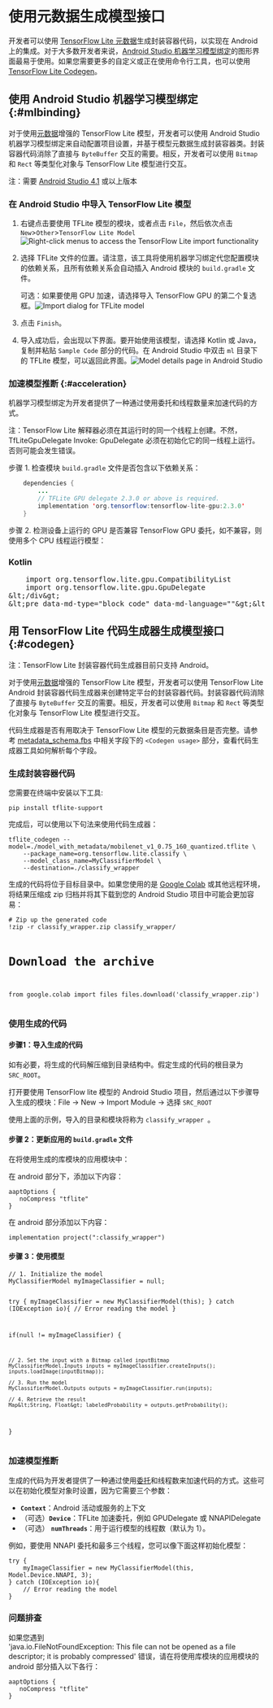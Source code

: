 # 使用元数据生成模型接口

开发者可以使用 [TensorFlow Lite 元数据](../convert/metadata)生成封装容器代码，以实现在 Android 上的集成。对于大多数开发者来说，[Android Studio 机器学习模型绑定](#mlbinding)的图形界面最易于使用。如果您需要更多的自定义或正在使用命令行工具，也可以使用 [TensorFlow Lite Codegen](#codegen)。

## 使用 Android Studio 机器学习模型绑定 {:#mlbinding}

对于使用[元数据](../convert/metadata.md)增强的 TensorFlow Lite 模型，开发者可以使用 Android Studio 机器学习模型绑定来自动配置项目设置，并基于模型元数据生成封装容器类。封装容器代码消除了直接与 `ByteBuffer` 交互的需要。相反，开发者可以使用 `Bitmap` 和 `Rect` 等类型化对象与 TensorFlow Lite 模型进行交互。

注：需要 [Android Studio 4.1](https://developer.android.com/studio) 或以上版本

### 在 Android Studio 中导入 TensorFlow Lite 模型

1. 右键点击要使用 TFLite 模型的模块，或者点击 `File`，然后依次点击 `New`&gt;`Other`&gt;`TensorFlow Lite Model` ![Right-click menus to access the TensorFlow Lite import functionality](../images/android/right_click_menu.png)

2. 选择 TFLite 文件的位置。请注意，该工具将使用机器学习绑定代您配置模块的依赖关系，且所有依赖关系会自动插入 Android 模块的 `build.gradle` 文件。

    可选：如果要使用 GPU 加速，请选择导入 TensorFlow GPU 的第二个复选框。![Import dialog for TFLite model](../images/android/import_dialog.png)

3. 点击 `Finish`。

4. 导入成功后，会出现以下界面。要开始使用该模型，请选择 Kotlin 或 Java，复制并粘贴 `Sample Code` 部分的代码。在 Android Studio 中双击 `ml` 目录下的 TFLite 模型，可以返回此界面。![Model details page in Android Studio](../images/android/model_details.png)

### 加速模型推断 {:#acceleration}

机器学习模型绑定为开发者提供了一种通过使用委托和线程数量来加速代码的方式。

注：TensorFlow Lite 解释器必须在其运行时的同一个线程上创建。不然，TfLiteGpuDelegate Invoke: GpuDelegate 必须在初始化它的同一线程上运行。否则可能会发生错误。

步骤 1. 检查模块 `build.gradle` 文件是否包含以下依赖关系：

```java
    dependencies {
        ...
        // TFLite GPU delegate 2.3.0 or above is required.
        implementation 'org.tensorflow:tensorflow-lite-gpu:2.3.0'
    }
```

步骤 2. 检测设备上运行的 GPU 是否兼容 TensorFlow GPU 委托，如不兼容，则使用多个 CPU 线程运行模型：

<div>
    <devsite-selector>
    <section>
      <h3>Kotlin</h3>
      <p></p>
<pre class="prettyprint lang-kotlin">    import org.tensorflow.lite.gpu.CompatibilityList
    import org.tensorflow.lite.gpu.GpuDelegate
&amp;lt;/div&amp;gt;
&amp;lt;pre data-md-type="block_code" data-md-language=""&amp;gt;&amp;lt;code&amp;gt;GL_CODE_13&amp;lt;/code&amp;gt;</pre>
<div data-md-type="block_html"></div>
</section></devsite-selector>
</div>
<h2 data-md-type="header" data-md-header-level="2">用 TensorFlow Lite 代码生成器生成模型接口 {:#codegen}</h2>
<p data-md-type="paragraph">注：TensorFlow Lite 封装容器代码生成器目前只支持 Android。</p>
<p data-md-type="paragraph">对于使用<a href="../convert/metadata.md" data-md-type="link">元数据</a>增强的 TensorFlow Lite 模型，开发者可以使用 TensorFlow Lite Android 封装容器代码生成器来创建特定平台的封装容器代码。封装容器代码消除了直接与 <code data-md-type="codespan">ByteBuffer</code> 交互的需要。相反，开发者可以使用 <code data-md-type="codespan">Bitmap</code> 和 <code data-md-type="codespan">Rect</code> 等类型化对象与 TensorFlow Lite 模型进行交互。</p>
<p data-md-type="paragraph">代码生成器是否有用取决于 TensorFlow Lite 模型的元数据条目是否完整。请参考 <a href="https://github.com/tensorflow/tflite-support/blob/master/tensorflow_lite_support/metadata/metadata_schema.fbs" data-md-type="link">metadata_schema.fbs</a> 中相关字段下的 <code data-md-type="codespan">&lt;Codegen usage&gt;</code> 部分，查看代码生成器工具如何解析每个字段。</p>
<h3 data-md-type="header" data-md-header-level="3">生成封装容器代码</h3>
<p data-md-type="paragraph">您需要在终端中安装以下工具:</p>
<pre data-md-type="block_code" data-md-language="sh"><code class="language-sh">pip install tflite-support
</code></pre>
<p data-md-type="paragraph">完成后，可以使用以下句法来使用代码生成器：</p>
<pre data-md-type="block_code" data-md-language="sh"><code class="language-sh">tflite_codegen --model=./model_with_metadata/mobilenet_v1_0.75_160_quantized.tflite \
    --package_name=org.tensorflow.lite.classify \
    --model_class_name=MyClassifierModel \
    --destination=./classify_wrapper
</code></pre>
<p data-md-type="paragraph">生成的代码将位于目标目录中。如果您使用的是 <a href="https://colab.research.google.com/" data-md-type="link">Google Colab</a> 或其他远程环境，将结果压缩成 zip 归档并将其下载到您的 Android Studio 项目中可能会更加容易：</p>
<pre data-md-type="block_code" data-md-language="python"><code class="language-python"># Zip up the generated code
!zip -r classify_wrapper.zip classify_wrapper/

# Download the archive
from google.colab import files
files.download('classify_wrapper.zip')
</code></pre>
<h3 data-md-type="header" data-md-header-level="3">使用生成的代码</h3>
<h4 data-md-type="header" data-md-header-level="4">步骤1：导入生成的代码</h4>
<p data-md-type="paragraph">如有必要，将生成的代码解压缩到目录结构中。假定生成的代码的根目录为 <code data-md-type="codespan">SRC_ROOT</code>。</p>
<p data-md-type="paragraph">打开要使用 TensorFlow lite 模型的 Android Studio 项目，然后通过以下步骤导入生成的模块：File -&gt; New -&gt; Import Module -&gt; 选择 <code data-md-type="codespan">SRC_ROOT</code></p>
<p data-md-type="paragraph">使用上面的示例，导入的目录和模块将称为 <code data-md-type="codespan">classify_wrapper </code>。</p>
<h4 data-md-type="header" data-md-header-level="4">步骤 2：更新应用的 <code data-md-type="codespan">build.gradle</code> 文件</h4>
<p data-md-type="paragraph">在将使用生成的库模块的应用模块中：</p>
<p data-md-type="paragraph">在 android 部分下，添加以下内容：</p>
<pre data-md-type="block_code" data-md-language="build"><code class="language-build">aaptOptions {
   noCompress "tflite"
}
</code></pre>
<p data-md-type="paragraph">在 android 部分添加以下内容：</p>
<pre data-md-type="block_code" data-md-language="build"><code class="language-build">implementation project(":classify_wrapper")
</code></pre>
<h4 data-md-type="header" data-md-header-level="4">步骤 3：使用模型</h4>
<pre data-md-type="block_code" data-md-language="java"><code class="language-java">// 1. Initialize the model
MyClassifierModel myImageClassifier = null;

try {
    myImageClassifier = new MyClassifierModel(this);
} catch (IOException io){
    // Error reading the model
}

if(null != myImageClassifier) {

    // 2. Set the input with a Bitmap called inputBitmap
    MyClassifierModel.Inputs inputs = myImageClassifier.createInputs();
    inputs.loadImage(inputBitmap));

    // 3. Run the model
    MyClassifierModel.Outputs outputs = myImageClassifier.run(inputs);

    // 4. Retrieve the result
    Map&lt;String, Float&gt; labeledProbability = outputs.getProbability();
}
</code></pre>
<h3 data-md-type="header" data-md-header-level="3">加速模型推断</h3>
<p data-md-type="paragraph">生成的代码为开发者提供了一种通过使用<a href="../performance/delegates.md" data-md-type="link">委托</a>和线程数来加速代码的方式。这些可以在初始化模型对象时设置，因为它需要三个参数：</p>
<ul data-md-type="list" data-md-list-type="unordered" data-md-list-tight="true">
<li data-md-type="list_item" data-md-list-type="unordered">
<strong data-md-type="double_emphasis"><code data-md-type="codespan">Context</code></strong>：Android 活动或服务的上下文</li>
<li data-md-type="list_item" data-md-list-type="unordered">（可选）<strong data-md-type="double_emphasis"><code data-md-type="codespan">Device</code></strong>：TFLite 加速委托，例如 GPUDelegate 或 NNAPIDelegate</li>
<li data-md-type="list_item" data-md-list-type="unordered">（可选） <strong data-md-type="double_emphasis"><code data-md-type="codespan">numThreads</code></strong>：用于运行模型的线程数（默认为 1）。</li>
</ul>
<p data-md-type="paragraph">例如，要使用 NNAPI 委托和最多三个线程，您可以像下面这样初始化模型：</p>
<pre data-md-type="block_code" data-md-language="java"><code class="language-java">try {
    myImageClassifier = new MyClassifierModel(this, Model.Device.NNAPI, 3);
} catch (IOException io){
    // Error reading the model
}
</code></pre>
<h3 data-md-type="header" data-md-header-level="3">问题排查</h3>
<p data-md-type="paragraph">如果您遇到 <br> 'java.io.FileNotFoundException: This file can not be opened as a file descriptor; it is probably compressed' 错误，请在将使用库模块的应用模块的 android 部分插入以下各行：</p>
<pre data-md-type="block_code" data-md-language="build"><code class="language-build">aaptOptions {
   noCompress "tflite"
}
</code></pre>
